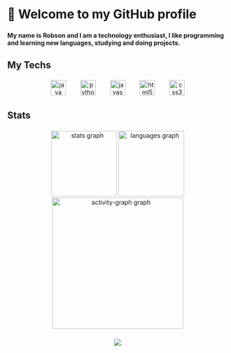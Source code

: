 <h1 align="left">👋 Welcome to my GitHub profile</h1>

###

<h4 align="left">My name is Robson and I am a technology enthusiast, I like programming and learning new languages, studying and doing projects.</h4>

###

<h2 align="left">My Techs</h2>

###

<div align="center">
  <img src="https://skillicons.dev/icons?i=java" height="35" alt="java logo"  />
  <img width="25" />
  <img src="https://skillicons.dev/icons?i=py" height="35" alt="python logo"  />
  <img width="25" />
  <img src="https://skillicons.dev/icons?i=js" height="35" alt="javascript logo"  />
  <img width="25" />
  <img src="https://skillicons.dev/icons?i=html" height="35" alt="html5 logo"  />
  <img width="25" />
  <img src="https://skillicons.dev/icons?i=css" height="35" alt="css3 logo"  />
</div>

###

<h2 align="left"></h2>

###

<h2 align="left">Stats</h2>

###

<div align="center">
  <img src="https://github-readme-stats.vercel.app/api?username=robsnmc&hide_title=false&hide_rank=false&show_icons=true&include_all_commits=true&count_private=true&disable_animations=false&theme=dark&locale=en&hide_border=false&order=1" height="150" alt="stats graph"  />
  <img src="https://github-readme-stats.vercel.app/api/top-langs?username=robsnmc&locale=en&hide_title=false&layout=compact&card_width=320&langs_count=5&theme=dark&hide_border=false&order=2" height="150" alt="languages graph"  />
  <img src="https://github-readme-activity-graph.vercel.app/graph?username=robsnmc&radius=16&theme=react&area=true&order=5" height="300" alt="activity-graph graph"  />
</div>

###

<div align="center">
  <img src="https://visitor-badge.laobi.icu/badge?page_id=robsnmc.robsnmc&"  />
</div>

###
